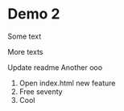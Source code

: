 # Demo 2

Some text

More texts

Update readme
Another ooo

1. Open index.html new feature
2. Free seventy
3. Cool